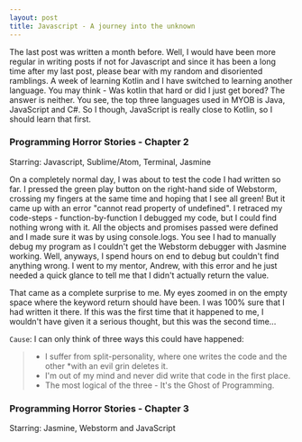 ```yaml
---
layout: post
title: Javascript - A journey into the unknown
---
```


The last post was written a month before. Well, I would have been more regular in writing posts if not for Javascript and since it has been a long time after my last post, please bear with my random and disoriented ramblings. A week of learning Kotlin and I have switched to learning another language. You may think - Was kotlin that hard or did I just get bored? The answer is neither. You see, the top three languages used in MYOB is Java, JavaScript and C#. So I though, JavaScript is really close to Kotlin, so I should learn that first.

### Programming Horror Stories - Chapter 2

Starring: Javascript, Sublime/Atom, Terminal, Jasmine

On a completely normal day, I was about to test the code I had written so far. I pressed the green play button on the right-hand side of Webstorm, crossing my fingers at the same time and hoping that I see all green! But it came up with an error "cannot read property of undefined". I retraced my code-steps - function-by-function I debugged my code, but I could find nothing wrong with it. All the objects and promises passed were defined and I made sure it was by using console.logs. You see I had to manually debug my program as I couldn't get the Webstorm debugger with Jasmine working. Well, anyways, I spend hours on end to debug but couldn't find anything wrong. I went to my mentor, Andrew, with this error and he just needed a quick glance to tell me that I didn't actually return the value. 

That came as a complete surprise to me. My eyes zoomed in on the empty space where the keyword return should have been. I was 100% sure that I had written it there. If this was the first time that it happened to me, I wouldn't have given it a serious thought, but this was the second time...

```Cause```: I can only think of three ways this could have happened:

> * I suffer from split-personality, where one writes the code and the other *with an evil grin deletes it.
> * I'm out of my mind and never did write that code in the first place.
> * The most logical of the three - It's the Ghost of Programming.


### Programming Horror Stories - Chapter 3

Starring: Jasmine, Webstorm and JavaScript


